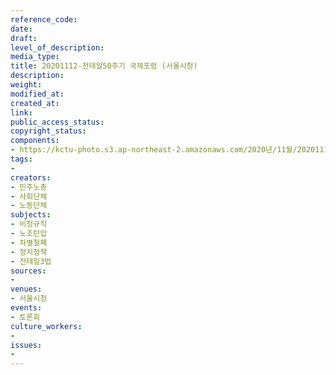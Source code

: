 ```yaml
---
reference_code: 
date: 
draft: 
level_of_description: 
media_type: 
title: 20201112-전태일50주기 국제포럼 (서울시청)
description: 
weight: 
modified_at: 
created_at: 
link: 
public_access_status: 
copyright_status: 
components:
- https://kctu-photo.s3.ap-northeast-2.amazonaws.com/2020년/11월/20201112-전태일50주기+국제포럼+(서울시청)/_W5D0141.JPG
tags:
- 
creators:
- 민주노총
- 사회단체
- 노동단체
subjects:
- 비정규직
- 노조탄압
- 차별철폐
- 정치정책
- 전태일3법
sources:
- 
venues:
- 서울시청
events:
- 토론회
culture_workers:
- 
issues:
- 
---
```


